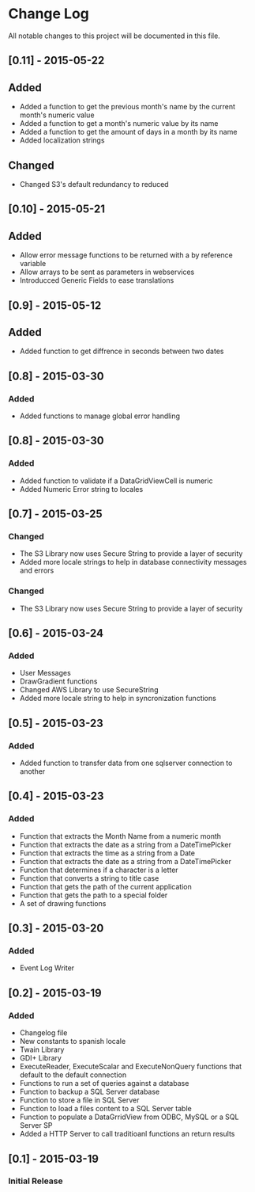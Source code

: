 ﻿# Change Log
All notable changes to this project will be documented in this file.

## [0.11] - 2015-05-22  
## Added 
 - Added a function to get the previous month's name by the current month's numeric value  
 - Added a function to get a month's numeric value by its name  
 - Added a function to get the amount of days in a month by its name  
 - Added localization strings

 ## Changed
  - Changed S3's default redundancy to reduced

## [0.10] - 2015-05-21
## Added 
 - Allow error message functions to be returned with a by reference variable
 - Allow arrays to be sent as parameters in webservices
 - Introducced Generic Fields to ease translations

## [0.9] - 2015-05-12
## Added
 - Added function to get diffrence in seconds between two dates  

## [0.8] - 2015-03-30  
### Added  
 - Added functions to manage global error handling  

## [0.8] - 2015-03-30  
### Added  
 - Added function to validate if a DataGridViewCell is numeric  
 - Added Numeric Error string to locales  

## [0.7] - 2015-03-25  
### Changed  
 - The S3 Library now uses Secure String to provide a layer of security
 - Added more locale strings to help in database connectivity messages and errors  

### Changed  
 - The S3 Library now uses Secure String to provide a layer of security

## [0.6] - 2015-03-24  
### Added  
 - User Messages  
 - DrawGradient functions
 - Changed AWS Library to use SecureString
 - Added more locale string to help in syncronization functions 

## [0.5] - 2015-03-23  
### Added  
 - Added function to transfer data from one sqlserver connection to another

## [0.4] - 2015-03-23  
### Added  
 - Function that extracts the Month Name from a numeric month  
 - Function that extracts the date as a string from a DateTimePicker  
 - Function that extracts the time as a string from a Date  
 - Function that extracts the date as a string from a DateTimePicker  
 - Function that determines if a character is a letter  
 - Function that converts a string to title case  
 - Function that gets the path of the current application  
 - Function that gets the path to a special folder  
 - A set of drawing functions  

## [0.3] - 2015-03-20
### Added
 - Event Log Writer

## [0.2] - 2015-03-19
### Added
- Changelog file
- New constants to spanish locale
- Twain Library
- GDI+ Library
- ExecuteReader, ExecuteScalar and ExecuteNonQuery functions that default to the default connection
- Functions to run a set of queries against a database
- Function to backup a SQL Server database
- Function to store a file in SQL Server
- Function to load a files content to a SQL Server table
- Function to populate a DataGrridView from ODBC, MySQL or a SQL Server SP
- Added a HTTP Server to call traditioanl functions an return results

## [0.1] - 2015-03-19
### Initial Release